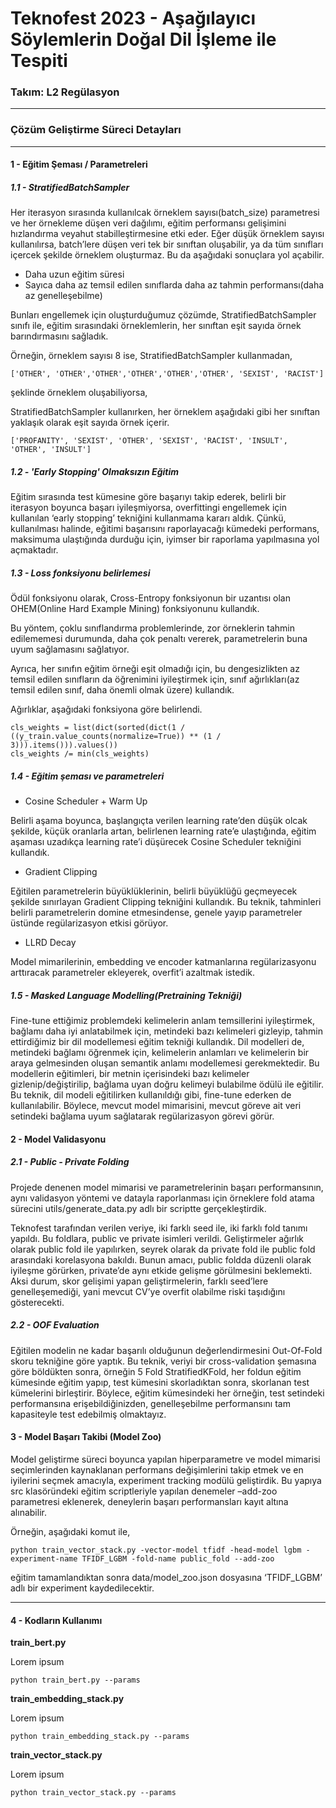 # Teknofest 2023 - Aşağılayıcı Söylemlerin Doğal Dil İşleme ile Tespiti
### Takım: L2 Regülasyon

---

### Çözüm Geliştirme Süreci Detayları

---

#### 1 - Eğitim Şeması / Parametreleri

##### 1.1 - StratifiedBatchSampler

Her iterasyon sırasında kullanılcak örneklem sayısı(batch_size) parametresi ve her örnekleme düşen veri dağılımı, eğitim performansı gelişimini hızlandırma veyahut stabilleştirmesine etki eder. Eğer düşük örneklem sayısı kullanılırsa, batch’lere düşen veri tek bir sınıftan oluşabilir, ya da tüm sınıfları içercek şekilde örneklem oluşturmaz. Bu da aşağıdaki sonuçlara yol açabilir.

  * Daha uzun eğitim süresi    
  * Sayıca daha az temsil edilen sınıflarda daha az tahmin performansı(daha az genelleşebilme)

Bunları engellemek için oluşturduğumuz çözümde, StratifiedBatchSampler sınıfı ile, eğitim sırasındaki örneklemlerin, her sınıftan eşit sayıda örnek barındırmasını sağladık.

Örneğin,  örneklem sayısı 8 ise, StratifiedBatchSampler kullanmadan,

	['OTHER', 'OTHER','OTHER','OTHER','OTHER','OTHER', 'SEXIST', 'RACIST']

şeklinde örneklem oluşabiliyorsa,    

StratifiedBatchSampler kullanırken, her örneklem aşağıdaki gibi her sınıftan yaklaşık olarak eşit sayıda örnek içerir.

	['PROFANITY', 'SEXIST', 'OTHER', 'SEXIST', 'RACIST', 'INSULT', 'OTHER', 'INSULT']

##### 1.2 - 'Early Stopping' Olmaksızın Eğitim

Eğitim sırasında test kümesine göre başarıyı takip ederek, belirli bir iterasyon boyunca başarı iyileşmiyorsa, overfittingi engellemek için kullanılan ‘early stopping’ tekniğini kullanmama kararı aldık. Çünkü, kullanılması halinde, eğitimi başarısını raporlayacağı kümedeki performans, maksimuma ulaştığında durduğu için, iyimser bir raporlama yapılmasına yol açmaktadır.

##### 1.3 - Loss fonksiyonu belirlemesi

Ödül fonksiyonu olarak, Cross-Entropy fonksiyonun bir uzantısı olan OHEM(Online Hard Example Mining) fonksiyonunu kullandık.

Bu yöntem, çoklu sınıflandırma problemlerinde, zor örneklerin tahmin edilememesi durumunda, daha çok penaltı vererek, parametrelerin buna uyum sağlamasını sağlatıyor.

Ayrıca, her sınıfın eğitim örneği eşit olmadığı için, bu dengesizlikten az temsil edilen sınıfların da öğrenimini iyileştirmek için, sınıf ağırlıkları(az temsil edilen sınıf, daha önemli olmak üzere) kullandık.

Ağırlıklar, aşağıdaki fonksiyona göre belirlendi.

```
cls_weights = list(dict(sorted(dict(1 / ((y_train.value_counts(normalize=True)) ** (1 / 3))).items())).values())
cls_weights /= min(cls_weights)
```

##### 1.4 - Eğitim şeması ve parametreleri

- Cosine Scheduler + Warm Up

Belirli aşama boyunca, başlangıçta verilen learning rate’den düşük olcak şekilde, küçük oranlarla artan, belirlenen learning rate’e ulaştığında, eğitim aşaması uzadıkça learning rate’i düşürecek Cosine Scheduler tekniğini kullandık.

- Gradient Clipping

Eğitilen parametrelerin büyüklüklerinin, belirli büyüklüğü geçmeyecek şekilde sınırlayan Gradient Clipping tekniğini kullandık. Bu teknik, tahminleri belirli parametrelerin domine etmesindense, genele yayıp parametreler üstünde regülarizasyon etkisi görüyor.

- LLRD Decay

Model mimarilerinin, embedding ve encoder katmanlarına regülarizasyonu arttıracak parametreler ekleyerek, overfit’i azaltmak istedik.

##### 1.5 - Masked Language Modelling(Pretraining Tekniği)

Fine-tune ettiğimiz problemdeki kelimelerin anlam temsillerini iyileştirmek, bağlamı daha iyi anlatabilmek için, metindeki bazı kelimeleri gizleyip, tahmin ettirdiğimiz bir dil modellemesi eğitim tekniği kullandık.  Dil modelleri de, metindeki bağlamı öğrenmek için, kelimelerin anlamları ve kelimelerin bir araya gelmesinden oluşan semantik anlamı modellemesi gerekmektedir. Bu modellerin eğitimleri, bir metnin içerisindeki bazı kelimeler gizlenip/değiştirilip, bağlama uyan doğru kelimeyi bulabilme ödülü ile eğitilir. Bu teknik, dil modeli eğitilirken kullanıldığı gibi, fine-tune ederken de kullanılabilir. Böylece, mevcut model mimarisini, mevcut göreve ait veri setindeki bağlama uyum sağlatarak regülarizasyon görevi görür.





#### 2 - Model Validasyonu

##### 2.1 - Public - Private Folding

Projede denenen model mimarisi ve parametrelerinin başarı performansının, aynı validasyon yöntemi ve datayla raporlanması için örneklere fold atama sürecini utils/generate_data.py adlı bir scriptte gerçekleştirdik.

Teknofest tarafından verilen veriye, iki farklı seed ile, iki farklı fold tanımı yapıldı. Bu foldlara, public ve private isimleri verildi. Geliştirmeler ağırlık olarak public fold ile yapılırken, seyrek olarak da private fold ile public fold arasındaki korelasyona bakıldı. Bunun amacı, public foldda düzenli olarak iyileşme görürken, private’de aynı etkide gelişme görülmesini beklemekti. Aksi durum, skor gelişimi yapan geliştirmelerin, farklı seed’lere genelleşemediği, yani mevcut CV’ye overfit olabilme riski taşıdığını gösterecekti.

##### 2.2 - OOF Evaluation

Eğitilen modelin ne kadar başarılı olduğunun değerlendirmesini Out-Of-Fold skoru tekniğine göre yaptık. Bu teknik, veriyi bir cross-validation şemasına göre böldükten sonra, örneğin 5 Fold StratifiedKFold, her foldun eğitim kümesinde eğitim yapıp, test kümesini skorladıktan sonra, skorlanan test kümelerini birleştirir. Böylece, eğitim kümesindeki her örneğin, test setindeki performansına erişebildiğinizden, genelleşebilme performansını tam kapasiteyle test edebilmiş olmaktayız.

#### 3 - Model Başarı Takibi (Model Zoo)

Model geliştirme süreci boyunca yapılan hiperparametre ve model mimarisi seçimlerinden kaynaklanan performans değişimlerini takip etmek ve en iyilerini seçmek amacıyla, experiment tracking modülü geliştirdik. Bu yapıya src klasöründeki eğitim scriptleriyle yapılan denemeler –add-zoo parametresi eklenerek, deneylerin başarı performansları kayıt altına alınabilir.
	
Örneğin, aşağıdaki komut ile,

```python train_vector_stack.py -vector-model tfidf -head-model lgbm -experiment-name TFIDF_LGBM -fold-name public_fold --add-zoo```

eğitim tamamlandıktan sonra data/model_zoo.json dosyasına ‘TFIDF_LGBM’ adlı bir experiment kaydedilecektir.

---

#### 4 - Kodların Kullanımı

**train_bert.py**

Lorem ipsum
```
python train_bert.py --params
```

**train_embedding_stack.py**

Lorem ipsum
```
python train_embedding_stack.py --params
```

**train_vector_stack.py**

Lorem ipsum
```
python train_vector_stack.py --params
```
